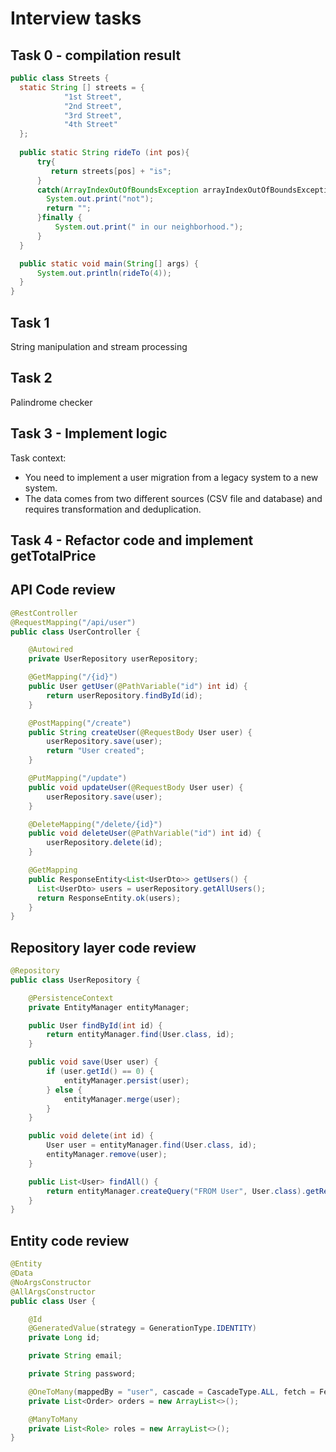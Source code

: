 # Interview tasks

## Task 0 - compilation result

```java
public class Streets {
  static String [] streets = {
            "1st Street",
            "2nd Street",
            "3rd Street",
            "4th Street"
  };
  
  public static String rideTo (int pos){
      try{
         return streets[pos] + "is";
      }
      catch(ArrayIndexOutOfBoundsException arrayIndexOutOfBoundsException){
        System.out.print("not");
        return "";
      }finally {
          System.out.print(" in our neighborhood.");
      }
  }

  public static void main(String[] args) {
      System.out.println(rideTo(4));
  }
}
```

## Task 1
String manipulation and stream processing

## Task 2
Palindrome checker

## Task 3 - Implement logic

Task context:
- You need to implement a user migration from a legacy system to a new system. 
- The data comes from two different sources (CSV file and database) and requires transformation and deduplication.

## Task 4 - Refactor code and implement getTotalPrice


## API Code review


```java
@RestController
@RequestMapping("/api/user")
public class UserController {

    @Autowired
    private UserRepository userRepository;

    @GetMapping("/{id}")
    public User getUser(@PathVariable("id") int id) {
        return userRepository.findById(id);
    }

    @PostMapping("/create")
    public String createUser(@RequestBody User user) {
        userRepository.save(user);
        return "User created";
    }

    @PutMapping("/update")
    public void updateUser(@RequestBody User user) {
        userRepository.save(user);
    }

    @DeleteMapping("/delete/{id}")
    public void deleteUser(@PathVariable("id") int id) {
        userRepository.delete(id);
    }

    @GetMapping
    public ResponseEntity<List<UserDto>> getUsers() {
      List<UserDto> users = userRepository.getAllUsers();
      return ResponseEntity.ok(users);
    }
}
```

## Repository layer code review


```java
@Repository
public class UserRepository {

    @PersistenceContext
    private EntityManager entityManager;

    public User findById(int id) {
        return entityManager.find(User.class, id);
    }

    public void save(User user) {
        if (user.getId() == 0) {
            entityManager.persist(user);
        } else {
            entityManager.merge(user);
        }
    }

    public void delete(int id) {
        User user = entityManager.find(User.class, id);
        entityManager.remove(user);
    }

    public List<User> findAll() {
        return entityManager.createQuery("FROM User", User.class).getResultList();
    }
}
```
## Entity code review

```java
@Entity
@Data
@NoArgsConstructor
@AllArgsConstructor
public class User {

    @Id
    @GeneratedValue(strategy = GenerationType.IDENTITY)
    private Long id;

    private String email;

    private String password;

    @OneToMany(mappedBy = "user", cascade = CascadeType.ALL, fetch = FetchType.EAGER)
    private List<Order> orders = new ArrayList<>();

    @ManyToMany
    private List<Role> roles = new ArrayList<>();
}
```
